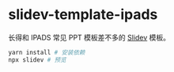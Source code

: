 # slidev-template-ipads

长得和 IPADS 常见 PPT 模板差不多的 [Slidev](https://cn.sli.dev/) 模板。

```sh
yarn install # 安装依赖
npx slidev # 预览
```

